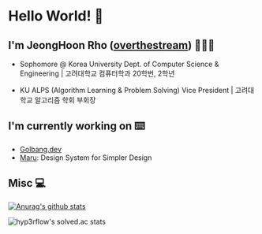 # Hello World! 👋

## I'm JeongHoon Rho ([overthestream]) 👨🏻‍💻
    
- Sophomore @ Korea University Dept. of Computer Science & Engineering | 고려대학교 컴퓨터학과 20학번, 2학년

- KU ALPS (Algorithm Learning & Problem Solving) Vice President | 고려대학교 알고리즘 학회 부회장

## I'm currently working on ⌨️

- [Golbang.dev](https://github.com/golbang-dev)
- [Maru](https://github.com/hyp3rflow/maru): Design System for Simpler Design

## Misc 💻

[![Anurag's github stats](https://github-readme-stats.vercel.app/api?username=overthestream)](https://github.com/anuraghazra/github-readme-stats)

![hyp3rflow's solved.ac stats](https://github-readme-solvedac.hyp3rflow.vercel.app/api/?handle=bln01)

[overthestream]: https://github.com/overthestream
